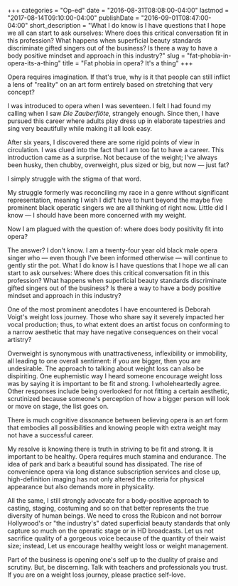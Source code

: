+++
categories = "Op-ed"
date = "2016-08-31T08:08:00-04:00"
lastmod = "2017-08-14T09:10:00-04:00"
publishDate = "2016-09-01T08:47:00-04:00"
short_description = "What I do know is I have questions that I hope we all can start to ask ourselves: Where does this critical conversation fit in this profession? What happens when superficial beauty standards discriminate gifted singers out of the business? Is there a way to have a body positive mindset and approach in this industry?"
slug = "fat-phobia-in-opera-its-a-thing"
title = "Fat phobia in opera? It&#039;s a thing"
+++

Opera requires imagination. If that's true, why is it that people can still inflict a lens of "reality" on an art form entirely based on stretching that very concept? 

I was introduced to opera when I was seventeen. I felt I had found my calling when I saw *Die Zauberflöte*, strangely enough. Since then, I have pursued this career where adults play dress up in elaborate tapestries and sing very beautifully while making it all look easy.

After six years, I discovered there are some rigid points of view in circulation. I was clued into the fact that I am too fat to have a career. This introduction came as a surprise. Not because of the weight; I've always been husky, then chubby, overweight, plus sized or big, but now — just fat? 

I simply struggle with the stigma of that word.

My struggle formerly was reconciling my race in a genre without significant representation, meaning I wish I did't have to hunt beyond the maybe five prominent black operatic singers we are all thinking of right now. Little did I know — I should have been more concerned with my weight. 

Now I am plagued with the question of: where does body positivity fit into opera?

The answer? I don't know. I am a twenty-four year old black male opera singer who — even though I've been informed otherwise — will continue to gently stir the pot. What I do know is I have questions that I hope we all can start to ask ourselves: Where does this critical conversation fit in this profession? What happens when superficial beauty standards discriminate gifted singers out of the business? Is there a way to have a body positive mindset and approach in this industry?

One of the most prominent anecdotes I have encountered is Deborah Voigt's weight loss journey. Those who share say it severely impacted her vocal production; thus, to what extent does an artist focus on conforming to a narrow aesthetic that may have negative consequences on their vocal artistry?

Overweight is synonymous with unattractiveness, inflexibility or immobility, all leading to one overall sentiment: if you are bigger, then you are undesirable. The approach to talking about weight loss can also be dispiriting. One euphemistic way I heard someone encourage weight loss was by saying it is important to be fit and strong. I wholeheartedly agree. Other responses include being overlooked for not fitting a certain aesthetic, scrutinized because someone's perception of how a bigger person will look or move on stage, the list goes on. 

There is much cognitive dissonance between believing opera is an art form that embodies all possibilities and knowing people with extra weight may not have a successful career.

My resolve is knowing there is truth in striving to be fit and strong. It is important to be healthy. Opera requires much stamina and endurance. The idea of park and bark a beautiful sound has dissipated. The rise of convenience opera via long distance subscription services and close up, high-definition imaging has not only altered the criteria for physical appearance but also demands more in physicality.

All the same, I still strongly advocate for a body-positive approach to casting, staging, costuming and so on that better represents the true diversity of human beings. We need to cross the Rubicon and not borrow Hollywood's or "the industry's" dated superficial beauty standards that only capture so much on the operatic stage or in HD broadcasts. Let us not sacrifice quality of a gorgeous voice because of the quantity of their waist size; instead, Let us encourage healthy weight loss or weight management.

Part of the business is opening one's self up to the duality of praise and scrutiny. But, be discerning. Talk with teachers and professionals you trust. If you are on a weight loss journey, please practice self-love.
